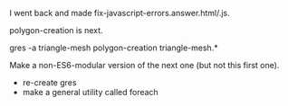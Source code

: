 I went back and made fix-javascript-errors.answer.html/.js.

polygon-creation is next.

gres -a triangle-mesh polygon-creation triangle-mesh.*

Make a non-ES6-modular version of the next one (but not this first one).

* re-create gres
* make a general utility called foreach 